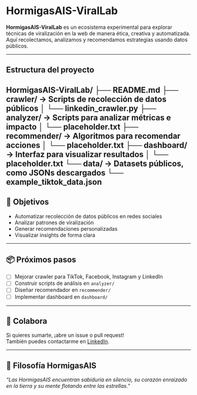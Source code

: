 # HormigasAIS-ViralLab

**HormigasAIS-ViralLab** es un ecosistema experimental para explorar técnicas de viralización en la web de manera ética, creativa y automatizada. Aquí recolectamos, analizamos y recomendamos estrategias usando datos públicos.

---

## Estructura del proyecto
HormigasAIS-ViralLab/ ├── README.md ├── crawler/ → Scripts de recolección de datos públicos │ └── linkedin_crawler.py ├── analyzer/ → Scripts para analizar métricas e impacto │ └── placeholder.txt ├── recommender/ → Algoritmos para recomendar acciones │ └── placeholder.txt ├── dashboard/ → Interfaz para visualizar resultados │ └── placeholder.txt └── data/ → Datasets públicos, como JSONs descargados └── example_tiktok_data.json
---

## 🚀 Objetivos

- Automatizar recolección de datos públicos en redes sociales
- Analizar patrones de viralización
- Generar recomendaciones personalizadas
- Visualizar insights de forma clara

---

## 📦 Próximos pasos

- [ ] Mejorar crawler para TikTok, Facebook, Instagram y LinkedIn
- [ ] Construir scripts de análisis en `analyzer/`
- [ ] Diseñar recomendador en `recommender/`
- [ ] Implementar dashboard en `dashboard/`

---

## 💬 Colabora

Si quieres sumarte, ¡abre un issue o pull request!  
También puedes contactarme en [LinkedIn](https://www.linkedin.com/in/cristhiamq/).

---

## 🌱 Filosofía HormigasAIS

*“Las HormigasAIS encuentran sabiduría en silencio, su corazón enraizado en la tierra y su mente flotando entre las estrellas.”*
